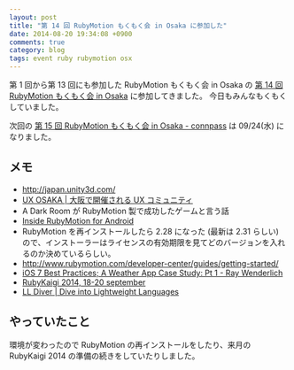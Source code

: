 ```yaml
---
layout: post
title: "第 14 回 RubyMotion もくもく会 in Osaka に参加した"
date: 2014-08-20 19:34:08 +0900
comments: true
category: blog
tags: event ruby rubymotion osx
---
```

第 1 回から第 13 回にも参加した RubyMotion もくもく会 in Osaka の
[第 14 回 RubyMotion もくもく会 in Osaka](http://rubymotionjp.connpass.com/event/7583/ "第 14 回 RubyMotion もくもく会 in Osaka")
に参加してきました。
今日もみんなもくもくしていました。

次回の
[第 15 回 RubyMotion もくもく会 in Osaka - connpass](http://rubymotionjp.connpass.com/event/8214/ "第 15 回 RubyMotion もくもく会 in Osaka - connpass")
は 09/24(水) になりました。

<!--more-->

## メモ

- <http://japan.unity3d.com/>
- [UX OSAKA \| 大阪で開催される UX コミュニティ](http://uxosaka.com/ "UX OSAKA \| 大阪で開催される UX コミュニティ")
- A Dark Room が RubyMotion 製で成功したゲームと言う話
- [Inside RubyMotion for Android](http://rubykaigi.org/2014/presentation/S-LaurentSansonetti "Inside RubyMotion for Android")
- RubyMotion を再インストールしたら 2.28 になった (最新は 2.31 らしい) ので、インストーラーはライセンスの有効期限を見てどのバージョンを入れるのか決めているらしい。
- <http://www.rubymotion.com/developer-center/guides/getting-started/>
- [iOS 7 Best Practices; A Weather App Case Study: Pt 1 - Ray Wenderlich](http://www.raywenderlich.com/55384/ios-7-best-practices-part-1 "iOS 7 Best Practices; A Weather App Case Study: Pt 1 - Ray Wenderlich")
- [RubyKaigi 2014, 18-20 september](http://rubykaigi.org/2014 "RubyKaigi 2014, 18-20 september")
- [LL Diver \| Dive into Lightweight Languages](http://ll.jus.or.jp/2014/ "LL Diver \| Dive into Lightweight Languages")

## やっていたこと

環境が変わったので RubyMotion の再インストールをしたり、来月の RubyKaigi 2014 の準備の続きをしていたりしました。

